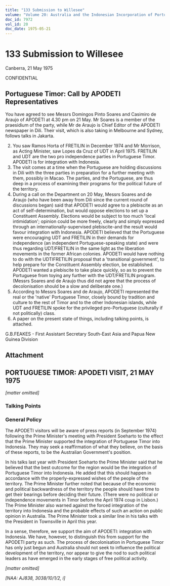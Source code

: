```yaml
---
title: "133 Submission to Willesee"
volume: "Volume 20: Australia and the Indonesian Incorporation of Portuguese Timor, 1974-1976"
doc_id: 7972
vol_id: 20
doc_date: 1975-05-21
---
```


# 133 Submission to Willesee

Canberra, 21 May 1975

CONFIDENTIAL

## Portuguese Timor: Call by APODETI Representatives

You have agreed to see Messrs Domingos Pinto Soares and Casimiro de Araujo of APODETI at 4.30 pm on 21 May. Mr Soares is a member of the praesidium of the party, while Mr de Araujo is Chief Editor of the APODETI newspaper in Dili. Their visit, which is also taking in Melbourne and Sydney, follows talks in Jakarta.

  2. You saw Ramos Horta of FRETILIN in December 1974 and Mr Morrison, as Acting Minister, saw Lopes da Cruz of UDT in April 1975. FRETILIN and UDT are the two pro­ independence parties in Portuguese Timor. APODETI is for integration with Indonesia.
  3. The visit comes at a time when the Portuguese are holding discussions in Dili with the three parties in preparation for a further meeting with them, possibly in Macao. The parties, and the Portuguese, are thus deep in a process of examining their programs for the political future of the territory.
  4. During a call on the Department on 20 May, Messrs Soares and de Araujo (who have been away from Dili since the current round of discussions began) said that APODETI would agree to a plebiscite as an act of self-determination, but would oppose elections to set up a Constituent Assembly. Elections would be subject to too much 'local intimidation'; opinion could be more freely, clearly and simply expressed through an internationally-supervised plebiscite-and the result would favour integration with Indonesia. APODETI believed that the Portuguese were encouraging UDT and FRETILIN in their demands for independence (an independent Portuguese-speaking state) and were thus regarding UDT/FRETILIN in the same light as the liberation movements in the former African colonies. APODETI would have nothing to do with the UDTIFRETILIN proposal that a 'transitional government', to help prepare for the Constituent Assembly election, be established. APODETI wanted a plebiscite to take place quickly, so as to prevent the Portuguese from toying any further with the UDT/FRETILIN program. (Messrs Soares and de Araujo thus did not agree that the process of decolonisation should be a slow and deliberate one.)
  5. According to Messrs Soares and de Araujo, APODETI represented the real or the 'native' Portuguese Timor, closely bound by tradition and culture to the rest of Timor and to the other Indonesian islands, while UDT and FRETILIN spoke for the privileged pro-Portuguese (culturally if not politically) class.
  6. A paper on the present state of things, including talking points, is attached.



G.B.FEAKES - First Assistant Secretary South-East Asia and Papua New Guinea Division

## Attachment

## PORTUGUESE TIMOR: APODETI VISIT, 21 MAY 1975

_[matter omitted]_

### Talking Points

### General Policy

The APODETI visitors will be aware of press reports (in September 1974) following the Prime Minister's meeting with President Soeharto to the effect that the Prime Minister supported the integration of Portuguese Timor into Indonesia. They may seek a reaffirmation of what they believe, on the basis of these reports, to be the Australian Government's position.

In his talks last year with President Soeharto the Prime Minister said that he believed that the best outcome for the region would be the integration of Portuguese Timor into Indonesia. He added that this should happen in accordance with the properly-expressed wishes of the people of the territory. The Prime Minister further noted that because of the economic and political backwardness of the territory the people should have time to get their bearings before deciding their future. (There were no political or independence movements in Timor before the April 1974 coup in Lisbon.) The Prime Minister also warned against the forced integration of the territory into Indonesia and the probable effects of such an action on public opinion in Australia. The Prime Minister took a similar line in his talks with the President in Townsville in April this year.

In a sense, therefore, we support the aim of APODETI: integration with Indonesia. We have, however, to distinguish this from support for the APODETI party as such. The process of decolonisation in Portuguese Timor has only just begun and Australia should not seek to influence the political development of the territory, nor appear to give the nod to such political leaders as have emerged in the early stages of free political activity.

_[matter omitted]_

_[NAA: AJ838, 3038/10/1/2, i]_
